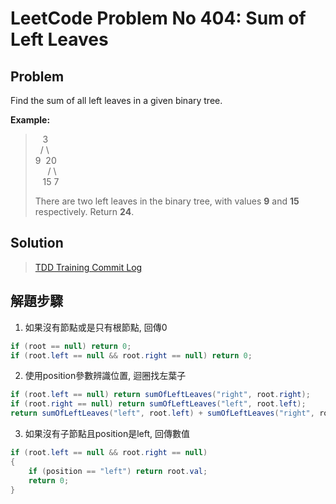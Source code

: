 # LeetCode Problem No 404: Sum of Left Leaves
## Problem
Find the sum of all left leaves in a given binary tree.

**Example:**

> &nbsp;&nbsp;&nbsp;3
> <br>&nbsp;&nbsp;/ \\
> <br>9&nbsp;&nbsp;20
> <br>&nbsp;&nbsp;&nbsp;&nbsp;&nbsp;/ \\
> <br>&nbsp;&nbsp;&nbsp;15  7
>
> There are two left leaves in the binary tree, with values **9** and **15** respectively. Return **24**.

## Solution
> [TDD Training Commit Log](https://github.com/peterhpchen/TDDTariningByLeetCode/commits/master/LeetCode.No404.SumOfLeftLeaves)

## 解題步驟
1. 如果沒有節點或是只有根節點, 回傳0
```C#
if (root == null) return 0;
if (root.left == null && root.right == null) return 0;
```
2. 使用position參數辨識位置, 迴圈找左葉子
```C#
if (root.left == null) return sumOfLeftLeaves("right", root.right);
if (root.right == null) return sumOfLeftLeaves("left", root.left);
return sumOfLeftLeaves("left", root.left) + sumOfLeftLeaves("right", root.right);
```

3. 如果沒有子節點且position是left, 回傳數值
```C#
if (root.left == null && root.right == null)
{
    if (position == "left") return root.val;
    return 0;
}
```